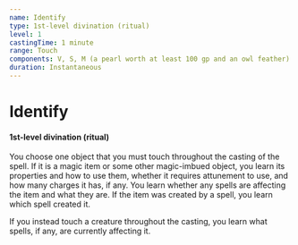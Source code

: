 ```yaml
---
name: Identify
type: 1st-level divination (ritual)
level: 1
castingTime: 1 minute
range: Touch
components: V, S, M (a pearl worth at least 100 gp and an owl feather)
duration: Instantaneous
---
```


# Identify

#### 1st-level divination (ritual)

You choose one object that you must touch throughout the casting of the spell. If it is a magic item or some other magic-imbued object, you learn its properties and how to use them, whether it requires attunement to use, and how many charges it has, if any. You learn whether any spells are affecting the item and what they are. If the item was created by a spell, you learn which spell created it.

If you instead touch a creature throughout the casting, you learn what spells, if any, are currently affecting it.
